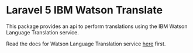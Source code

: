 # Laravel 5 IBM Watson Translate

This package provides an api to perform translations using the IBM Watson Language Translation service. 

Read the docs for Watson Language Translation service [here](https://www.ibm.com/smarterplanet/us/en/ibmwatson/developercloud/doc/language-translation/) first.

